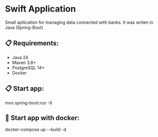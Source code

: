 # Swift Application

Small apllication for managing data connected with banks. 
It was writen in Java (Spring-Boot)

## 📋 Requirements:
- Java 24 
- Maven 3.8+
- PostgreSQL 14+
- Docker 

## 📋 Start app:
mvn spring-boot:run -X

## 🐳 Start app with docker:
docker-compose up --build -d

